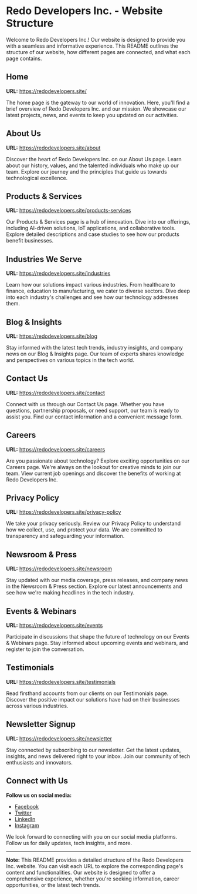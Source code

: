 # Redo Developers Inc. - Website Structure

Welcome to Redo Developers Inc.! Our website is designed to provide you with a seamless and informative experience. This README outlines the structure of our website, how different pages are connected, and what each page contains.

## Home

**URL:** https://redodevelopers.site/

The home page is the gateway to our world of innovation. Here, you'll find a brief overview of Redo Developers Inc. and our mission. We showcase our latest projects, news, and events to keep you updated on our activities.

## About Us

**URL:** https://redodevelopers.site/about

Discover the heart of Redo Developers Inc. on our About Us page. Learn about our history, values, and the talented individuals who make up our team. Explore our journey and the principles that guide us towards technological excellence.

## Products & Services

**URL:** https://redodevelopers.site/products-services

Our Products & Services page is a hub of innovation. Dive into our offerings, including AI-driven solutions, IoT applications, and collaborative tools. Explore detailed descriptions and case studies to see how our products benefit businesses.

## Industries We Serve

**URL:** https://redodevelopers.site/industries

Learn how our solutions impact various industries. From healthcare to finance, education to manufacturing, we cater to diverse sectors. Dive deep into each industry's challenges and see how our technology addresses them.

## Blog & Insights

**URL:** https://redodevelopers.site/blog

Stay informed with the latest tech trends, industry insights, and company news on our Blog & Insights page. Our team of experts shares knowledge and perspectives on various topics in the tech world.

## Contact Us

**URL:** https://redodevelopers.site/contact

Connect with us through our Contact Us page. Whether you have questions, partnership proposals, or need support, our team is ready to assist you. Find our contact information and a convenient message form.

## Careers

**URL:** https://redodevelopers.site/careers

Are you passionate about technology? Explore exciting opportunities on our Careers page. We're always on the lookout for creative minds to join our team. View current job openings and discover the benefits of working at Redo Developers Inc.

## Privacy Policy

**URL:** https://redodevelopers.site/privacy-policy

We take your privacy seriously. Review our Privacy Policy to understand how we collect, use, and protect your data. We are committed to transparency and safeguarding your information.

## Newsroom & Press

**URL:** https://redodevelopers.site/newsroom

Stay updated with our media coverage, press releases, and company news in the Newsroom & Press section. Explore our latest announcements and see how we're making headlines in the tech industry.

## Events & Webinars

**URL:** https://redodevelopers.site/events

Participate in discussions that shape the future of technology on our Events & Webinars page. Stay informed about upcoming events and webinars, and register to join the conversation.

## Testimonials

**URL:** https://redodevelopers.site/testimonials

Read firsthand accounts from our clients on our Testimonials page. Discover the positive impact our solutions have had on their businesses across various industries.

## Newsletter Signup

**URL:** https://redodevelopers.site/newsletter

Stay connected by subscribing to our newsletter. Get the latest updates, insights, and news delivered right to your inbox. Join our community of tech enthusiasts and innovators.

## Connect with Us

**Follow us on social media:**
- [Facebook](#)
- [Twitter](#)
- [LinkedIn](#)
- [Instagram](#)

We look forward to connecting with you on our social media platforms. Follow us for daily updates, tech insights, and more.

---

**Note:** This README provides a detailed structure of the Redo Developers Inc. website. You can visit each URL to explore the corresponding page's content and functionalities. Our website is designed to offer a comprehensive experience, whether you're seeking information, career opportunities, or the latest tech trends.
